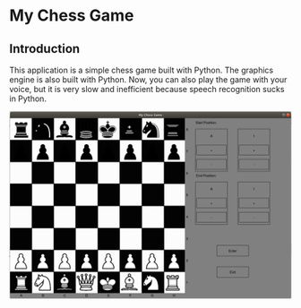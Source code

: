 # My Chess Game
## Introduction
This application is a simple chess game built with Python. The graphics engine is also built with Python. Now, you can also play the game with your voice, but it is very slow and inefficient because speech recognition sucks in Python.

![alt text](https://github.com/lulu98/my-chess-game/blob/master/mythumbnail.png)
